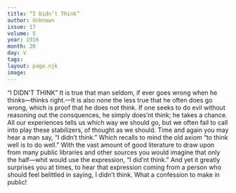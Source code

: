 ```yaml
---
title: “I Didn’t Think”
author: Unknown
issue: 17
volume: 5
year: 1916
month: 20
day: V
tags:
layout: page.njk
image:
---
```

“I DIDN'T THINK”       It is true that man seldom, if ever goes wrong when he thinks—thinks right.—It is also none the less true that he often does go wrong, which is proof that he does not think. If one seeks to do evil without reasoning out the consquences, he simply does’nt think; he takes a chance. All our experiences tells us which way we should go, but we often fail to call into play these stabilizers, of thought as we should.       Time and again you may hear a man say, “I didn’t think.” Which recalls to mind the old axiom “to think well is to do well.”       With the vast amount of good literature to draw upon from many public libraries and other sources you would imagine that only the half—whit would use the expression, “I did’nt think.” And yet it greatly surprises you at times, to hear that expression coming from a person who should feel belittled in saying, I didn’t think. What a confession to make in public!    




